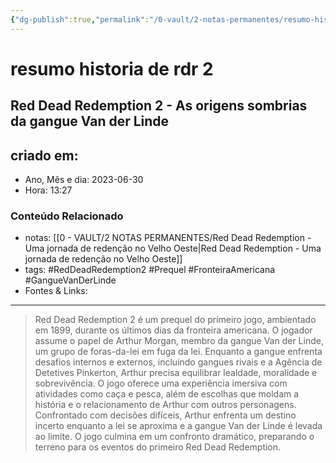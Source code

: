 ```yaml
---
{"dg-publish":true,"permalink":"/0-vault/2-notas-permanentes/resumo-historia-de-rdr-2/","tags":["permanente","RedDeadRedemption2","Prequel","FronteiraAmericana","GangueVanDerLinde"],"dgHomeLink":true,"dgShowLocalGraph":true,"dgShowFileTree":true,"dgEnableSearch":true}
---
```


# resumo historia de rdr 2
## Red Dead Redemption 2 - As origens sombrias da gangue Van der Linde

## criado em: 
-  Ano, Mês e dia: 2023-06-30
- Hora: 13:27

### Conteúdo Relacionado
- notas: [[0 - VAULT/2 NOTAS PERMANENTES/Red Dead Redemption - Uma jornada de redenção no Velho Oeste\|Red Dead Redemption - Uma jornada de redenção no Velho Oeste]]
- tags: #RedDeadRedemption2 #Prequel #FronteiraAmericana #GangueVanDerLinde
- Fontes & Links: 
---

> Red Dead Redemption 2 é um prequel do primeiro jogo, ambientado em 1899, durante os últimos dias da fronteira americana. O jogador assume o papel de Arthur Morgan, membro da gangue Van der Linde, um grupo de foras-da-lei em fuga da lei. Enquanto a gangue enfrenta desafios internos e externos, incluindo gangues rivais e a Agência de Detetives Pinkerton, Arthur precisa equilibrar lealdade, moralidade e sobrevivência. O jogo oferece uma experiência imersiva com atividades como caça e pesca, além de escolhas que moldam a história e o relacionamento de Arthur com outros personagens. Confrontado com decisões difíceis, Arthur enfrenta um destino incerto enquanto a lei se aproxima e a gangue Van der Linde é levada ao limite. O jogo culmina em um confronto dramático, preparando o terreno para os eventos do primeiro Red Dead Redemption.
